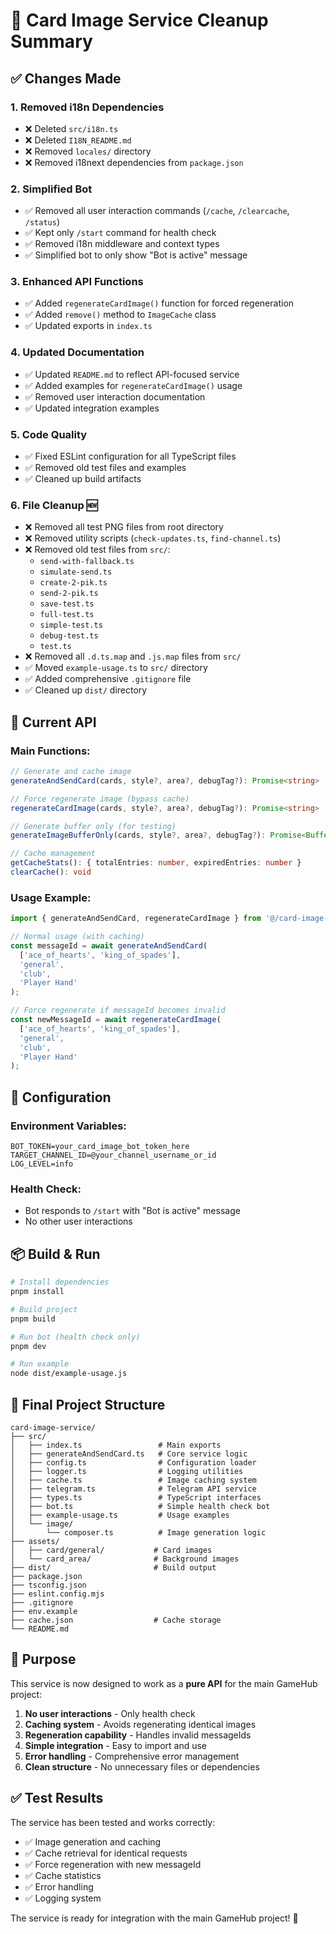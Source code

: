 # 🧹 Card Image Service Cleanup Summary

## ✅ Changes Made

### 1. **Removed i18n Dependencies**
- ❌ Deleted `src/i18n.ts`
- ❌ Deleted `I18N_README.md`
- ❌ Removed `locales/` directory
- ❌ Removed i18next dependencies from `package.json`

### 2. **Simplified Bot**
- ✅ Removed all user interaction commands (`/cache`, `/clearcache`, `/status`)
- ✅ Kept only `/start` command for health check
- ✅ Removed i18n middleware and context types
- ✅ Simplified bot to only show "Bot is active" message

### 3. **Enhanced API Functions**
- ✅ Added `regenerateCardImage()` function for forced regeneration
- ✅ Added `remove()` method to `ImageCache` class
- ✅ Updated exports in `index.ts`

### 4. **Updated Documentation**
- ✅ Updated `README.md` to reflect API-focused service
- ✅ Added examples for `regenerateCardImage()` usage
- ✅ Removed user interaction documentation
- ✅ Updated integration examples

### 5. **Code Quality**
- ✅ Fixed ESLint configuration for all TypeScript files
- ✅ Removed old test files and examples
- ✅ Cleaned up build artifacts

### 6. **File Cleanup** 🆕
- ❌ Removed all test PNG files from root directory
- ❌ Removed utility scripts (`check-updates.ts`, `find-channel.ts`)
- ❌ Removed old test files from `src/`:
  - `send-with-fallback.ts`
  - `simulate-send.ts`
  - `create-2-pik.ts`
  - `send-2-pik.ts`
  - `save-test.ts`
  - `full-test.ts`
  - `simple-test.ts`
  - `debug-test.ts`
  - `test.ts`
- ❌ Removed all `.d.ts.map` and `.js.map` files from `src/`
- ✅ Moved `example-usage.ts` to `src/` directory
- ✅ Added comprehensive `.gitignore` file
- ✅ Cleaned up `dist/` directory

## 🎯 Current API

### Main Functions:
```typescript
// Generate and cache image
generateAndSendCard(cards, style?, area?, debugTag?): Promise<string>

// Force regenerate image (bypass cache)
regenerateCardImage(cards, style?, area?, debugTag?): Promise<string>

// Generate buffer only (for testing)
generateImageBufferOnly(cards, style?, area?, debugTag?): Promise<Buffer>

// Cache management
getCacheStats(): { totalEntries: number, expiredEntries: number }
clearCache(): void
```

### Usage Example:
```typescript
import { generateAndSendCard, regenerateCardImage } from '@/card-image-service';

// Normal usage (with caching)
const messageId = await generateAndSendCard(
  ['ace_of_hearts', 'king_of_spades'],
  'general',
  'club',
  'Player Hand'
);

// Force regenerate if messageId becomes invalid
const newMessageId = await regenerateCardImage(
  ['ace_of_hearts', 'king_of_spades'],
  'general',
  'club',
  'Player Hand'
);
```

## 🔧 Configuration

### Environment Variables:
```env
BOT_TOKEN=your_card_image_bot_token_here
TARGET_CHANNEL_ID=@your_channel_username_or_id
LOG_LEVEL=info
```

### Health Check:
- Bot responds to `/start` with "Bot is active" message
- No other user interactions

## 📦 Build & Run

```bash
# Install dependencies
pnpm install

# Build project
pnpm build

# Run bot (health check only)
pnpm dev

# Run example
node dist/example-usage.js
```

## 📁 Final Project Structure

```
card-image-service/
├── src/
│   ├── index.ts                 # Main exports
│   ├── generateAndSendCard.ts   # Core service logic
│   ├── config.ts                # Configuration loader
│   ├── logger.ts                # Logging utilities
│   ├── cache.ts                 # Image caching system
│   ├── telegram.ts              # Telegram API service
│   ├── types.ts                 # TypeScript interfaces
│   ├── bot.ts                   # Simple health check bot
│   ├── example-usage.ts         # Usage examples
│   └── image/
│       └── composer.ts          # Image generation logic
├── assets/
│   ├── card/general/           # Card images
│   └── card_area/              # Background images
├── dist/                       # Build output
├── package.json
├── tsconfig.json
├── eslint.config.mjs
├── .gitignore
├── env.example
├── cache.json                  # Cache storage
└── README.md
```

## 🎯 Purpose

This service is now designed to work as a **pure API** for the main GameHub project:

1. **No user interactions** - Only health check
2. **Caching system** - Avoids regenerating identical images
3. **Regeneration capability** - Handles invalid messageIds
4. **Simple integration** - Easy to import and use
5. **Error handling** - Comprehensive error management
6. **Clean structure** - No unnecessary files or dependencies

## ✅ Test Results

The service has been tested and works correctly:
- ✅ Image generation and caching
- ✅ Cache retrieval for identical requests
- ✅ Force regeneration with new messageId
- ✅ Cache statistics
- ✅ Error handling
- ✅ Logging system

The service is ready for integration with the main GameHub project! 🚀

